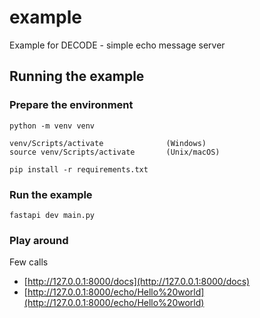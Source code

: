 # example

Example for DECODE - simple echo message server

## Running the example

### Prepare the environment

```
python -m venv venv

venv/Scripts/activate              (Windows)
source venv/Scripts/activate       (Unix/macOS)

pip install -r requirements.txt
```

### Run the example

```
fastapi dev main.py
```

### Play around

Few calls
- [http://127.0.0.1:8000/docs](http://127.0.0.1:8000/docs)
- [http://127.0.0.1:8000/echo/Hello%20world](http://127.0.0.1:8000/echo/Hello%20world)

